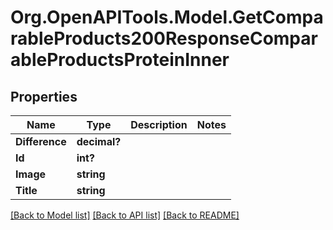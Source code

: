 # Org.OpenAPITools.Model.GetComparableProducts200ResponseComparableProductsProteinInner

## Properties

Name | Type | Description | Notes
------------ | ------------- | ------------- | -------------
**Difference** | **decimal?** |  | 
**Id** | **int?** |  | 
**Image** | **string** |  | 
**Title** | **string** |  | 

[[Back to Model list]](../README.md#documentation-for-models) [[Back to API list]](../README.md#documentation-for-api-endpoints) [[Back to README]](../README.md)


